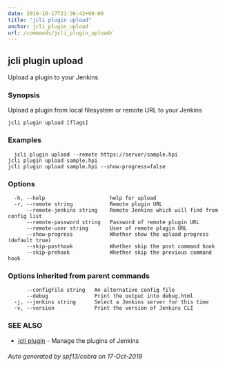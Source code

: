 ```yaml
---
date: 2019-10-17T21:36:42+08:00
title: "jcli plugin upload"
anchor: jcli_plugin_upload
url: /commands/jcli_plugin_upload/
---
```

## jcli plugin upload

Upload a plugin  to your Jenkins

### Synopsis

Upload a plugin from local filesystem or remote URL to your Jenkins

```
jcli plugin upload [flags]
```

### Examples

```
  jcli plugin upload --remote https://server/sample.hpi
jcli plugin upload sample.hpi
jcli plugin upload sample.hpi --show-progress=false
```

### Options

```
  -h, --help                     help for upload
  -r, --remote string            Remote plugin URL
      --remote-jenkins string    Remote Jenkins which will find from config list
      --remote-password string   Password of remote plugin URL
      --remote-user string       User of remote plugin URL
      --show-progress            Whether show the upload progress (default true)
      --skip-posthook            Whether skip the post command hook
      --skip-prehook             Whether skip the previous command hook
```

### Options inherited from parent commands

```
      --configFile string   An alternative config file
      --debug               Print the output into debug.html
  -j, --jenkins string      Select a Jenkins server for this time
  -v, --version             Print the version of Jenkins CLI
```

### SEE ALSO

* [jcli plugin](/commands/jcli_plugin/)	 - Manage the plugins of Jenkins

###### Auto generated by spf13/cobra on 17-Oct-2019
